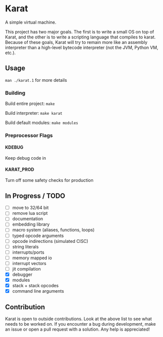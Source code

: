 # Karat

A simple virtual machine.

This project has two major goals. The first is to write a small OS on top of Karat, 
and the other is to write a scripting language that compiles to karat. Because
of these goals, Karat will try to remain more like an assembly interpreter than
a high-level bytecode interpreter (not the JVM, Python VM, etc.).

## Usage ##
`man ./karat.1` for more details

### Building ###
Build entire project:
`make`

Build interpreter:
`make karat`

Build default modules:
`make modules`

### Preprocessor Flags ###
#### KDEBUG ####
Keep debug code in
#### KARAT\_PROD ####
Turn off some safety checks for production

## In Progress / TODO ##
- [ ] move to 32/64 bit
- [ ] remove lua script
- [ ] documentation
- [ ] embedding library
- [ ] macro system (aliases, functions, loops)
- [ ] typed opcode arguments
- [ ] opcode indirections (simulated CISC)
- [ ] string literals
- [ ] interrupts/ports
- [ ] memory mapped io
- [ ] interrupt vectors
- [ ] jit compilation
- [x] debugger
- [x] modules
- [x] stack + stack opcodes
- [x] command line arguments

## Contribution ##
Karat is open to outside contributions. Look at the above list
to see what needs to be worked on. If you encounter a bug during
development, make an issue or open a pull request with a solution.
Any help is appreciated!
